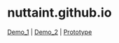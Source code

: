 # nuttaint.github.io
[Demo_1](http://nuttaint.github.io/index.html) | [Demo_2](http://nuttaint.github.io/index2.html) | [Prototype](http://nuttaint.github.io/Prototype/Theme1/ipad_pro_11____1.html)
